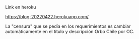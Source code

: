 Link en heroku

https://blog-20220422.herokuapp.com/

La "censura" que se pedía en los requerimientos es cambiar automáticamente en el título y descripción Orbo Chile por OC.
